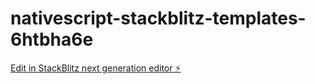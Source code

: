 # nativescript-stackblitz-templates-6htbha6e

[Edit in StackBlitz next generation editor ⚡️](https://stackblitz.com/~/github.com/DezmenSykes/nativescript-stackblitz-templates-6htbha6e)
